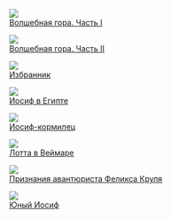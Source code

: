 ![](/books/prose_classic/Томас%20Манн/Волшебная%20гора.%20Часть%20I.jpg)  
[Волшебная гора. Часть I](/books/prose_classic/Томас%20Манн/Волшебная%20гора.%20Часть%20I)

![](/books/prose_classic/Томас%20Манн/Волшебная%20гора.%20Часть%20II.jpg)  
[Волшебная гора. Часть II](/books/prose_classic/Томас%20Манн/Волшебная%20гора.%20Часть%20II)

![](/books/prose_classic/Томас%20Манн/Избранник.jpg)  
[Избранник](/books/prose_classic/Томас%20Манн/Избранник)

![](/books/prose_classic/Томас%20Манн/Иосиф%20в%20Египте.jpg)  
[Иосиф в Египте](/books/prose_classic/Томас%20Манн/Иосиф%20в%20Египте)

![](/books/prose_classic/Томас%20Манн/Иосиф-кормилец.jpg)  
[Иосиф-кормилец](/books/prose_classic/Томас%20Манн/Иосиф-кормилец)

![](/books/prose_classic/Томас%20Манн/Лотта%20в%20Веймаре.jpg)  
[Лотта в Веймаре](/books/prose_classic/Томас%20Манн/Лотта%20в%20Веймаре)

![](/books/prose_classic/Томас%20Манн/Признания%20авантюриста%20Феликса%20Круля.jpg)  
[Признания авантюриста Феликса Круля](/books/prose_classic/Томас%20Манн/Признания%20авантюриста%20Феликса%20Круля)

![](/books/prose_classic/Томас%20Манн/Юный%20Иосиф.jpg)  
[Юный Иосиф](/books/prose_classic/Томас%20Манн/Юный%20Иосиф)
